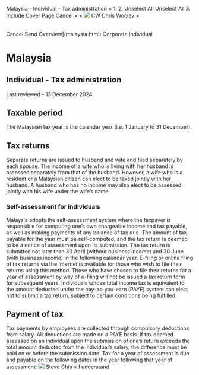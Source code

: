 Malaysia - Individual - Tax administration
×
1.
2.
Unselect All
Unselect All
3.
Include Cover Page
Cancel
×
×
![](-/media/world-wide-tax-summaries/attachments/global---chris-wooley.ashx%3Frev=ac5e5f3223b34096b1afc2a6009c7320&revision=ac5e5f32-23b3-4096-b1af-c2a6009c7320&hash=859B7ADC84DC2CBEC9760E9E6EE7DE6D0A8BFCDF)
CW
Chris Wooley
×
######
Cancel
Send
Overview](malaysia.html)
Corporate
Individual
# Malaysia
## Individual - Tax administration
Last reviewed - 13 December 2024
## Taxable period
The Malaysian tax year is the calendar year (i.e. 1 January to 31 December).
## Tax returns
Separate returns are issued to husband and wife and filed separately by each spouse. The income of a wife who is living with her husband is assessed separately from that of the husband. However, a wife who is a resident or a Malaysian citizen can elect to be taxed jointly with her husband. A husband who has no income may also elect to be assessed jointly with his wife under the wife’s name.
### Self-assessment for individuals
Malaysia adopts the self-assessment system where the taxpayer is responsible for computing one’s own chargeable income and tax payable, as well as making payments of any balance of tax due. The amount of tax payable for the year must be self-computed, and the tax return is deemed to be a notice of assessment upon its submission. The tax return is submitted not later than 30 April (without business income) and 30 June (with business income) in the following calendar year.
E-filing or online filing of tax returns via the Internet is available for those who wish to file their returns using this method. Those who have chosen to file their returns for a year of assessment by way of e-filing will not be issued a tax return form for subsequent years.
Individuals whose total income tax is equivalent to the amount deducted under the pay-as-you-earn (PAYE) system can elect not to submit a tax return, subject to certain conditions being fulfilled.
## Payment of tax
Tax payments by employees are collected through compulsory deductions from salary. All deductions are made on a PAYE basis. If tax deemed assessed on an individual upon the submission of one’s return exceeds the total amount deducted from the individual’s salary, the difference must be paid on or before the submission date. Tax for a year of assessment is due and payable on the following dates in the year following that year of assessment:
![](-/media/world-wide-tax-summaries/malaysiasteve-chiastevechiasqjpg20241212012724686.ashx%3Frev=19756e5d7f9c4aed89aee4f9db5fcd22&revision=19756e5d-7f9c-4aed-89ae-e4f9db5fcd22&hash=9CB90707118F80BE4DD1C35CB65470D28EC77A79)
Steve Chia
×
I understand